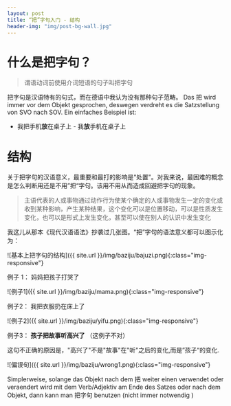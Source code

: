 ```yaml
---
layout: post
title: “把”字句入门 - 结构 
header-img: "img/post-bg-wall.jpg"
---
```


# 什么是把字句？

> 谓语动词前使用介词短语的句子叫把字句

把字句是汉语特有的句式，而在德语中我认为没有那种句子范畴。
Das 把 wird immer vor dem Objekt gesprochen, deswegen verdreht es die Satzstellung von SVO nach SOV. Ein einfaches Beispiel ist:

* 我把手机**放**在桌子上  - 我**放**手机在桌子上


# 结构

关于把字句的汉语意义，最重要和最打的影响是“处置"。对我来说，最困难的概念是怎么判断用还是不用”把“字句。该用不用从而造成回避把字句的现象。

> 主语代表的人或事物通过动作行为使某个确定的人或事物发生一定的变化或收到某种影响，产生某种结果，这个变化可以是位置移动，可以是性质发生变化，也可以是形式上发生变化，甚至可以使在别人的认识中发生变化

我这儿从那本《现代汉语语法》抄袭过几张图。“把”字句的语法意义都可以图示化为：

![基本上把字句的结构]({{ site.url }}/img/baziju/bajuzi.png){:class="img-responsive"}

例子 1：
妈妈把孩子打哭了

![例子1]({{ site.url }}/img/baziju/mama.png){:class="img-responsive"}

例子2：
我把衣服扔在床上了

![例子2]({{ site.url }}/img/baziju/yifu.png){:class="img-responsive"}

例子3：
**孩子把故事听高兴了** （这例子不对）

这句不正确的原因是，"高兴了"不是"故事"在"听"之后的变化,而是”孩子“的变化.

![偏误句]({{ site.url }}/img/baziju/wrong1.png){:class="img-responsive"}

Simplerweise, solange das Objekt nach dem 把 weiter einen verwendet oder veraendert wird mit dem Verb/Adjektiv am Ende des Satzes oder nach dem Objekt, dann kann man 把字句 benutzen (nicht immer notwendig )
